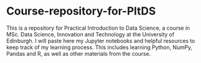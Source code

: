 # Course-repository-for-PItDS
This is a repository for Practical Introduction to Data Science, a course in MSc. Data Science, Innovation and Technology at the University of Edinburgh. I will paste here my Jupyter notebooks and helpful resources to keep track of my learning process. This includes learning Python, NumPy, Pandas and R, as well as other materials from the course.

